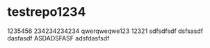 # testrepo1234
1235456
234234234234
qwerqweqwe123
12321
sdfsdfsdf
dsfsasdf
dasfasdf
ASDADSFASF
adsfdasfsdf
